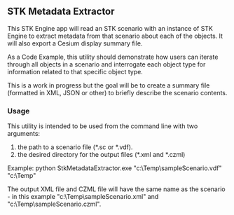 ## STK Metadata Extractor

This STK Engine app will read an STK scenario with an instance of STK Engine to extract metadata from that scenario about each of the objects. It will also export a Cesium display summary file.

As a Code Example, this utility should demonstrate how users can iterate through all objects in a scenario and interrogate each object type for information related to that specific object type.

This is a work in progress but the goal will be to create a summary file (formatted in XML, JSON or other) to briefly describe the scenario contents.

### Usage

This utility is intended to be used from the command line with two arguments: 
1. the path to a scenario file (*.sc or *.vdf).
2. the desired directory for the output files (*.xml and *.czml)

Example:
python StkMetadataExtractor.exe "c:\Temp\sampleScenario.vdf" "c:\Temp"

The output XML file and CZML file will have the same name as the scenario - in this example "c:\Temp\sampleScenario.xml" and "c:\Temp\sampleScenario.czml".